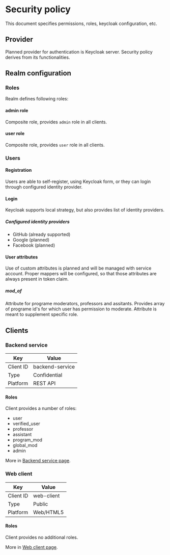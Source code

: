 # Security policy

This document specifies permissions, roles, keycloak configuration, etc.

## Provider

Planned provider for authentication is Keycloak server.
Security policy derives from its functionalities.

## Realm configuration

### Roles

Realm defines following roles:

#### admin role

Composite role, provides `admin` role in all clients.

#### user role

Composite role, provides `user` role in all clients.

### Users

#### Registration

Users are able to self-register, using Keycloak form,
or they can login through configured identity provider.

#### Login

Keycloak supports local strategy, but also provides list of identity providers.

##### Configured identity providers

- GitHub (already supported)
- Google (planned)
- Facebook (planned)

#### User attributes

Use of custom attributes is planned and will be managed with service account.
Proper mappers will be configured, so that those attributes are always present in token claim. 

##### mod_of

Attribute for programe moderators, professors and assitants. Provides array of
programe id's for which user has permission to moderate.
Attribute is meant to supplement specific role.

## Clients

### Backend service

| Key       | Value |
|-----------|-------|
| Client ID | backend-service |
| Type      | Confidential |
| Platform  | REST API |

#### Roles

Client provides a number of roles:

- user
- verified_user
- professor
- assistant
- program_mod
- global_mod
- admin

More in [Backend service page](./BACKEND_SERVICE.md).

### Web client

| Key       | Value |
|-----------|-------|
| Client ID | web-client |
| Type      | Public |
| Platform  | Web/HTML5 |

#### Roles

Client provides no additional roles.

More in [Web client page](./WEB_CLIENT.md).